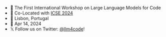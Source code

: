 <!-- <img src="/assets/llm4code-website-light.svg" width="100%"> -->
<ul class="custom-ul">
  <!-- <li><img src="/assets/llm4code-website-light.svg" width="100%"></li> -->
  <li> 🤖 The First International Workshop on Large Language Models for Code</li>
  <li> 💼 Co-Located with <a href="https://conf.researchr.org/home/icse-2024">ICSE 2024</a></li>
  <li> 🧭 Lisbon, Portugal</li>
  <li> 📅 Apr 14, 2024</li>
  <li> 𝕏 Follow us on Twitter: <a href="https://twitter.com/llm4code">@llm4code</a>!</li>
</ul>
